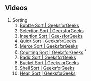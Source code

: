 

## Videos

1. Sorting
   1. [Bubble Sort | GeeksforGeeks](https://youtu.be/nmhjrI-aW5o)
   2. [Selection Sort | GeeksforGeeks](https://youtu.be/xWBP4lzkoyM)
   3. [Insertion Sort | GeeksforGeeks](https://youtu.be/OGzPmgsI-pQ)
   4. [Quick Sort | GeeksforGeeks](https://youtu.be/PgBzjlCcFvc)
   5. [Merge Sort | GeeksforGeeks](https://youtu.be/JSceec-wEyw)
   6. [Counting Sort | GeeksforGeeks](https://youtu.be/7zuGmKfUt7s) <sup>*</sup>
   7. [Radix Sort | GeeksforGeeks](https://youtu.be/nu4gDuFabIM)
   8. [Bucket Sort | GeeksforGeeks](https://youtu.be/VuXbEb5ywrU)
   9. [Shell Sort | GeeksforGeeks](https://youtu.be/SHcPqUe2GZM)
   10. [Heap Sort | GeeksforGeeks](https://youtu.be/MtQL_ll5KhQ)